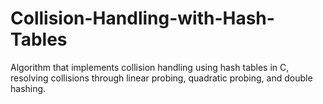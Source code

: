# Collision-Handling-with-Hash-Tables
Algorithm that implements collision handling using hash tables in C, resolving collisions through linear probing, quadratic probing, and double hashing.
